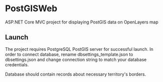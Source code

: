 # PostGISWeb
ASP.NET Core MVC project for displaying PostGIS data on OpenLayers map

## Launch
The project requires PostgreSQL PostGIS server for successful launch. In order to connect database, rename dbsettings_template.json to dbsettings.json and change connection string to match your database credentials.

Database should contain records about necessary territory's borders.
